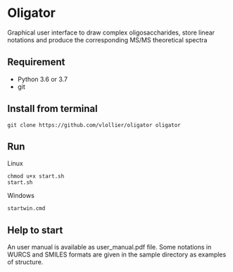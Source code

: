 # Oligator 
Graphical user interface to draw complex oligosaccharides, store linear notations and produce the corresponding MS/MS theoretical spectra

## Requirement
* Python 3.6 or 3.7
* git

## Install from terminal

```
git clone https://github.com/vlollier/oligator oligator
```


## Run

Linux
```
chmod u+x start.sh 
start.sh
```

Windows
```
startwin.cmd
```


## Help to start
An user manual is available as user_manual.pdf file. Some notations in WURCS and SMILES formats are given in the sample directory as examples of structure.



